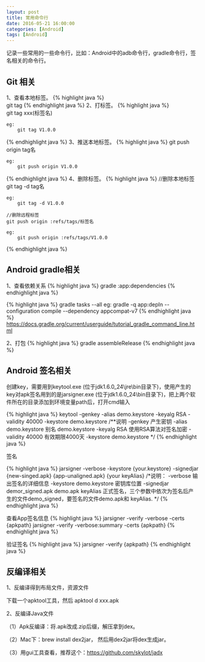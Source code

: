 ```yaml
---
layout: post
title: 常用命令行
date: 2016-05-21 16:00:00
categories: [Android]
tags: [Android]
---
```


记录一些常用的一些命令行，比如：Android中的adb命令行，gradle命令行，签名相关的命令行。
<!--more-->

## Git 相关
1、查看本地标签。
{% highlight java %}	
	git tag
{% endhighlight java %}
2、打标签。
{% highlight java %}	
	git tag xxx(标签名)
	
	eg:
		git tag V1.0.0
{% endhighlight java %}
3、推送本地标签。
{% highlight java %}
	git push origin tag名
	
	eg:
		git push origin V1.0.0
{% endhighlight java %}
4、删除标签。
{% highlight java %}
	//删除本地标签
	git tag -d tag名

	eg:
		git tag -d V1.0.0

	//删除远程标签
	git push origin :refs/tags/标签名 

	eg:
		git push origin :refs/tags/V1.0.0
{% endhighlight java %}
##  Android gradle相关

1、查看依赖关系 
{% highlight java %}
gradle :app:dependencies
{% endhighlight java %}

{% highlight java %}
gradle tasks --all
eg: gradle -q app:depIn --configuration compile --dependency appcompat-v7
{% endhighlight java %}
<https://docs.gradle.org/current/userguide/tutorial_gradle_command_line.html>

2、打包 
{% highlight java %}
gradle assembleRelease
{% endhighlight java %}

##  Android 签名相关

创建key，需要用到keytool.exe (位于jdk1.6.0_24\jre\bin目录下)，使用产生的key对apk签名用到的是jarsigner.exe (位于jdk1.6.0_24\bin目录下)，把上两个软件所在的目录添加到环境变量path后，打开cmd输入

{% highlight java %}
keytool -genkey -alias demo.keystore -keyalg RSA -validity 40000 -keystore demo.keystore
/**说明
	-genkey 产生密钥
    -alias demo.keystore 别名 demo.keystore
    -keyalg RSA 使用RSA算法对签名加密
    -validity 40000 有效期限4000天
    -keystore demo.keystore
*/
{% endhighlight java %}

签名

{% highlight java %}
jarsigner -verbose -keystore {your.keystore} -signedjar {new-singed.apk}  {app-unaligned.apk} {your keyAlias}
/*说明：
	-verbose 输出签名的详细信息
    -keystore  demo.keystore 密钥库位置
    -signedjar demor_signed.apk demo.apk keyAlias 正式签名，三个参数中依次为签名后产生的文件demo_signed，要签名的文件demo.apk和 keyAlias.
*/
{% endhighlight java %}

查看App签名信息 
{% highlight java %}
jarsigner -verify -verbose -certs {apkpath} 
jarsigner -verify -verbose:summary -certs {apkpath}
{% endhighlight java %}

验证签名
{% highlight java %}
jarsigner -verify {apkpath}
{% endhighlight java %}


##  反编译相关

1、反编译得到布局文件，资源文件

下载一个apktool工具，然后 apktool d xxx.apk

2、反编译Java文件

（1）Apk反编译：将.apk改成.zip后缀，解压拿到dex。 

（2）Mac下：brew install dex2jar， 然后用dex2jar将dex生成jar。

（3）用gui工具查看，推荐这个：<https://github.com/skylot/jadx>
